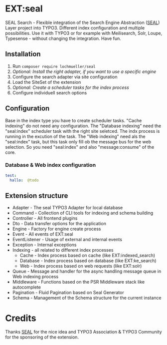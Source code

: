 # EXT:seal

SEAL Search - Flexible integration of the Search Engine Abstraction ([SEAL](https://php-cmsig.github.io/search/index.html)) Layer project into TYPO3. Different index configuration and multiple possibilities. Use it with TYPO3 or for example with Meilisearch, Solr, Loupe, Typesense - without changing the integration. Have fun.


## Installation

1. Run `composer require lochmueller/seal`
2. *Optional: Install the right adapter, if you want to use a specific engine*
3. Configure the search adapter via site configuration
4. Load the SiteSet of the extension
5. *Optional: Create a scheduler tasks for the index process*
6. Configure individuell search options


## Configuration

Base in the index type you have to create scheduler tasks. "Cache indexing" do not need any configuration. The "Database indexing" need the "seal:index" scheduler task with the right site seletced. The indx process is running in the excution of the task. The "Web indexing" need als the "seal:index" task, but this task only fill ob the message bus for the web selection. So you need "seal:index" and also "message:consume" of the core.

### Database & Web index configuration

```yaml
test:
  hallo:  @todo
```


## Extension structure

- Adapter - The seal TYPO3 Adapter for local database
- Command - Collection of CLI tools for indexing and schema building
- Controller - All frontend plugins
- Dto - Data transfer options for the application
- Engine - Factory for engine create process
- Event - All events of EXT:seal
- EventListener - Usage of external and internal events
- Exception - Internal exceptions
- Indexing - all related to different index processes
  - Cache - Index process based on cache (like EXT:indexed_search)
  - Database - Index process based on database (like EXT:ke_search)
  - Web - Index process based on web requests (like EXT:solr)
- Queue - Message and handler for the async handling message queue in Web indexing process
- Middleware - Functions based on the PSR Middleware stack like autocomplete
- Pagination - Fluid Pagination based on Seal Generator
- Schema - Management of the Schema structure for the current instance


# Credits

Thanks [SEAL](https://php-cmsig.github.io/search/index.html) for the nice idea and TYPO3 Association & TYPO3 Community for the sponsoring of the extension.
